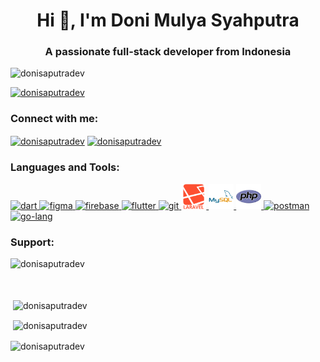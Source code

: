 <h1 align="center">Hi 👋, I'm Doni Mulya Syahputra</h1>
<h3 align="center">A passionate full-stack developer from Indonesia</h3>

<p align="left"> <img src="https://komarev.com/ghpvc/?username=donisaputradev&label=Profile%20views&color=0e75b6&style=flat" alt="donisaputradev" /> </p>

<p align="left"> <a href="https://github.com/ryo-ma/github-profile-trophy"><img src="https://github-profile-trophy.vercel.app/?username=donisaputradev" alt="donisaputradev" /></a> </p>

<h3 align="left">Connect with me:</h3>
<p align="left">
<a href="https://linkedin.com/in/donisaputradev" target="blank"><img align="center" src="https://raw.githubusercontent.com/rahuldkjain/github-profile-readme-generator/master/src/images/icons/Social/linked-in-alt.svg" alt="donisaputradev" height="30" width="40" /></a>
<a href="https://instagram.com/donisaputradev" target="blank"><img align="center" src="https://raw.githubusercontent.com/rahuldkjain/github-profile-readme-generator/master/src/images/icons/Social/instagram.svg" alt="donisaputradev" height="30" width="40" /></a>
</p>

<h3 align="left">Languages and Tools:</h3>
<p align="left"> <a href="https://dart.dev" target="_blank" rel="noreferrer"> <img src="https://www.vectorlogo.zone/logos/dartlang/dartlang-icon.svg" alt="dart" width="40" height="40"/> </a> <a href="https://www.figma.com/" target="_blank" rel="noreferrer"> <img src="https://www.vectorlogo.zone/logos/figma/figma-icon.svg" alt="figma" width="40" height="40"/> </a> <a href="https://firebase.google.com/" target="_blank" rel="noreferrer"> <img src="https://www.vectorlogo.zone/logos/firebase/firebase-icon.svg" alt="firebase" width="40" height="40"/> </a> <a href="https://flutter.dev" target="_blank" rel="noreferrer"> <img src="https://www.vectorlogo.zone/logos/flutterio/flutterio-icon.svg" alt="flutter" width="40" height="40"/> </a> <a href="https://git-scm.com/" target="_blank" rel="noreferrer"> <img src="https://www.vectorlogo.zone/logos/git-scm/git-scm-icon.svg" alt="git" width="40" height="40"/> </a> <a href="https://laravel.com/" target="_blank" rel="noreferrer"> <img src="https://raw.githubusercontent.com/devicons/devicon/master/icons/laravel/laravel-plain-wordmark.svg" alt="laravel" width="40" height="40"/> </a> <a href="https://www.mysql.com/" target="_blank" rel="noreferrer"> <img src="https://raw.githubusercontent.com/devicons/devicon/master/icons/mysql/mysql-original-wordmark.svg" alt="mysql" width="40" height="40"/> </a> <a href="https://www.php.net" target="_blank" rel="noreferrer"> <img src="https://raw.githubusercontent.com/devicons/devicon/master/icons/php/php-original.svg" alt="php" width="40" height="40"/> </a> <a href="https://postman.com" target="_blank" rel="noreferrer"> <img src="https://www.vectorlogo.zone/logos/getpostman/getpostman-icon.svg" alt="postman" width="40" height="40"/> </a> <a href="https://go.dev/" target="_blank" rel="noreferrer"> <img src="https://www.vectorlogo.zone/logos/golang/golang-ar21.svg" alt="go-lang" width="40" height="40"/> </a> </p>

<h3 align="left">Support:</h3>
<p><a href="https://www.buymeacoffee.com/donisaputradev"> <img align="left" src="https://cdn.buymeacoffee.com/buttons/v2/default-yellow.png" height="50" width="210" alt="donisaputradev" /></a></p><br><br>

<br>

<p>&nbsp;<img align="center" src="https://github-readme-stats.vercel.app/api/top-langs?username=donisaputradev&show_icons=true&locale=en&layout=compact" alt="donisaputradev" /></p>

<p>&nbsp;<img align="center" src="https://github-readme-stats.vercel.app/api?username=donisaputradev&show_icons=true&locale=en" alt="donisaputradev" /></p>

<p><img align="center" src="https://github-readme-streak-stats.herokuapp.com/?user=donisaputradev&" alt="donisaputradev" /></p>
